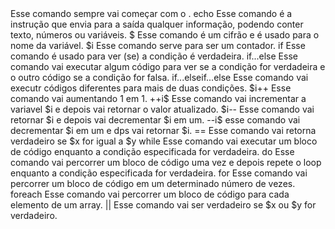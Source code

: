 <string>
<?php ?>Esse comando sempre vai começar com o <?php e sempre vai terminar com ?>.
echo Esse comando é a instrução que envia para a saída qualquer informação, podendo conter texto, números ou variáveis.
$ Esse comando é um cifrão e é usado para o nome da variável.
$i Esse comando serve para ser um contador.
if Esse comando é usado para ver (se) a condição é verdadeira.
if...else Esse comando vai executar algum código para ver se a condição for verdadeira e o outro código se a condição for falsa.
if...elseif...else Esse comando vai executr códigos diferentes para mais de duas condições.
$i++ Esse comando vai aumentando 1 em 1.
++i$ Esse comando vai incrementar a variavel $i e depois vai retornar o valor atualizado.
$i-- Esse comando vai retornar $i e depois vai decrementar $i em um.
--i$ esse comando vai decrementar $i em um e dps vai retornar $i.
== Esse comando vai retorna verdadeiro se $x for igual a $y
while Esse comando vai executar um bloco de código enquanto a condição especificada for verdadeira.
do Esse comando vai percorrer um bloco de código uma vez e depois repete o loop enquanto a condição especificada for verdadeira.
for Esse comando vai percorrer um bloco de código em um determinado número de vezes.
foreach Esse comando vai percorrer um bloco de código para cada elemento de um array.
|| Esse comando vai ser verdadeiro se $x ou $y for verdadeiro.
</string>
